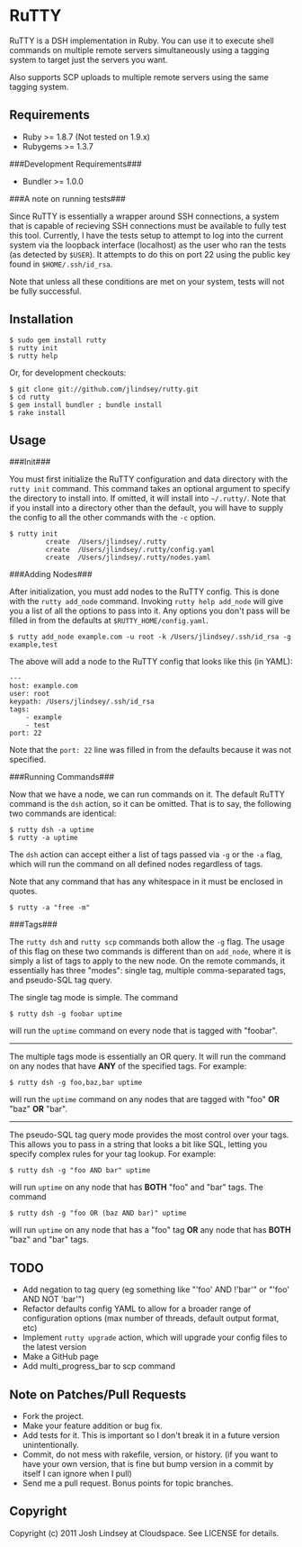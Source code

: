 RuTTY
=====

RuTTY is a DSH implementation in Ruby. You can use it to execute shell commands on multiple remote
servers simultaneously using a tagging system to target just the servers you want.

Also supports SCP uploads to multiple remote servers using the same tagging system.

Requirements
------------

* Ruby >= 1.8.7 (Not tested on 1.9.x)
* Rubygems >= 1.3.7

###Development Requirements###

* Bundler >= 1.0.0

###A note on running tests###

Since RuTTY is essentially a wrapper around SSH connections, a system that is capable of recieving SSH 
connections must be available to fully test this tool. Currently, I have the tests setup to attempt to
log into the current system via the loopback interface (localhost) as the user who ran the tests (as
detected by `$USER`). It attempts to do this on port 22 using the public key found in
`$HOME/.ssh/id_rsa`.

Note that unless all these conditions are met on your system, tests will not be fully successful.

Installation
------------

	$ sudo gem install rutty
	$ rutty init
	$ rutty help

Or, for development checkouts:

	$ git clone git://github.com/jlindsey/rutty.git
	$ cd rutty
	$ gem install bundler ; bundle install
	$ rake install

Usage
-----

###Init###

You must first initialize the RuTTY configuration and data directory with the `rutty init` command. This
command takes an optional argument to specify the directory to install into. If omitted, it will install
into `~/.rutty/`. Note that if you install into a directory other than the default, you will have to supply
the config to all the other commands with the `-c` option.

	$ rutty init
	         create  /Users/jlindsey/.rutty
	         create  /Users/jlindsey/.rutty/config.yaml
	         create  /Users/jlindsey/.rutty/nodes.yaml
	

###Adding Nodes###

After initialization, you must add nodes to the RuTTY config. This is done with the `rutty add_node` command.
Invoking `rutty help add_node` will give you a list of all the options to pass into it. Any options you don't pass
will be filled in from the defaults at `$RUTTY_HOME/config.yaml`.

	$ rutty add_node example.com -u root -k /Users/jlindsey/.ssh/id_rsa -g example,test
	
The above will add a node to the RuTTY config that looks like this (in YAML):

	---
	host: example.com
	user: root
	keypath: /Users/jlindsey/.ssh/id_rsa
	tags:
		- example
		- test
	port: 22
	
Note that the `port: 22` line was filled in from the defaults because it was not specified.

###Running Commands###

Now that we have a node, we can run commands on it. The default RuTTY command is the `dsh` action, so it
can be omitted. That is to say, the following two commands are identical:

	$ rutty dsh -a uptime
	$ rutty -a uptime

The `dsh` action can accept either a list of tags passed via `-g` or the `-a` flag, which will run the command
on all defined nodes regardless of tags.

Note that any command that has any whitespace in it must be enclosed in quotes.

	$ rutty -a "free -m"
	
###Tags###

The `rutty dsh` and `rutty scp` commands both allow the `-g` flag. The usage of this flag on these two commands
is different than on `add_node`, where it is simply a list of tags to apply to the new node. On the remote commands,
it essentially has three "modes": single tag, multiple comma-separated tags, and pseudo-SQL tag query.

The single tag mode is simple. The command

	$ rutty dsh -g foobar uptime

will run the `uptime` command on every node that is tagged with "foobar".

---

The multiple tags mode is essentially an OR query. It will run the command on any nodes that have **ANY** of the
specified tags. For example:

	$ rutty dsh -g foo,baz,bar uptime

will run the `uptime` command on any nodes that are tagged with "foo" **OR** "baz" **OR** "bar".

---

The pseudo-SQL tag query mode provides the most control over your tags. This allows you to pass in a string that looks
a bit like SQL, letting you specify complex rules for your tag lookup. For example:

	$ rutty dsh -g "foo AND bar" uptime

will run `uptime` on any node that has **BOTH** "foo" and "bar" tags. The command

	$ rutty dsh -g "foo OR (baz AND bar)" uptime
	
will run `uptime` on any node that has a "foo" tag **OR** any node that has **BOTH** "baz" and "bar" tags.

TODO
----

* Add negation to tag query (eg something like "'foo' AND !'bar'" or "'foo' AND NOT 'bar'")
* Refactor defaults config YAML to allow for a broader range of 
  configuration options (max number of threads, default output format, etc)
* Implement `rutty upgrade` action, which will upgrade your config files to the latest version
* Make a GitHub page
* Add multi_progress_bar to scp command

Note on Patches/Pull Requests
-----------------------------

* Fork the project.
* Make your feature addition or bug fix.
* Add tests for it. This is important so I don't break it in a
  future version unintentionally.
* Commit, do not mess with rakefile, version, or history.
  (if you want to have your own version, that is fine but bump version in a commit by itself I can ignore when I pull)
* Send me a pull request. Bonus points for topic branches.

Copyright
---------

Copyright (c) 2011 Josh Lindsey at Cloudspace. See LICENSE for details.

